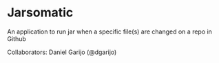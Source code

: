 # Jarsomatic

An application to run jar when a specific file(s) are changed on a repo in Github


Collaborators: Daniel Garijo (@dgarijo)


